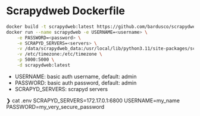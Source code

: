 # Scrapydweb Dockerfile

```bash
docker build -t scrapydweb:latest https://github.com/bardusco/scrapydweb-docker.git\#master
docker run --name scrapydweb -e USERNAME=<username> \
    -e PASSWORD=<password> \
    -e SCRAPYD_SERVERS=<servers> \
    -v /data/scrapydweb_data:/usr/local/lib/python3.11/site-packages/scrapydweb/data \
    -v /etc/timezone:/etc/timezone \
    -p 5000:5000 \
    -d scrapydweb:latest
```

- USERNAME: basic auth username, default: admin
- PASSWORD: basic auth password, default: admin
- SCRAPYD_SERVERS: scrapyd servers

❯ cat .env
SCRAPYD_SERVERS=172.17.0.1:6800
USERNAME=my_name
PASSWORD=my_very_secure_password
